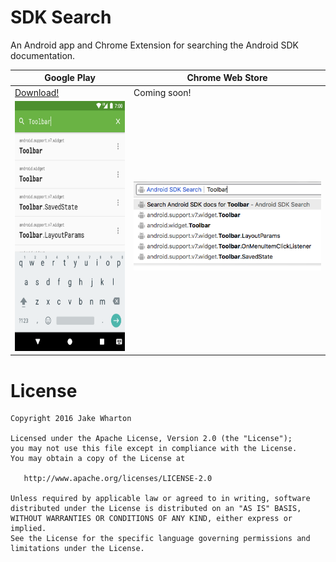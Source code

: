 SDK Search
==========

An Android app and Chrome Extension for searching the Android SDK documentation.


Google Play    | Chrome Web Store
-------------- | ----------------
[Download!][1] | Coming soon!
<img src="frontend/android/src/main/play/en-US/listing/phoneScreenshots/1.png" height="400"/> | <img src="frontend/chrome-extension/store/screenshots/1.png"/>



License
=======

    Copyright 2016 Jake Wharton

    Licensed under the Apache License, Version 2.0 (the "License");
    you may not use this file except in compliance with the License.
    You may obtain a copy of the License at

       http://www.apache.org/licenses/LICENSE-2.0

    Unless required by applicable law or agreed to in writing, software
    distributed under the License is distributed on an "AS IS" BASIS,
    WITHOUT WARRANTIES OR CONDITIONS OF ANY KIND, either express or implied.
    See the License for the specific language governing permissions and
    limitations under the License.


 [1]: https://play.google.com/store/apps/details?id=com.jakewharton.sdksearch
